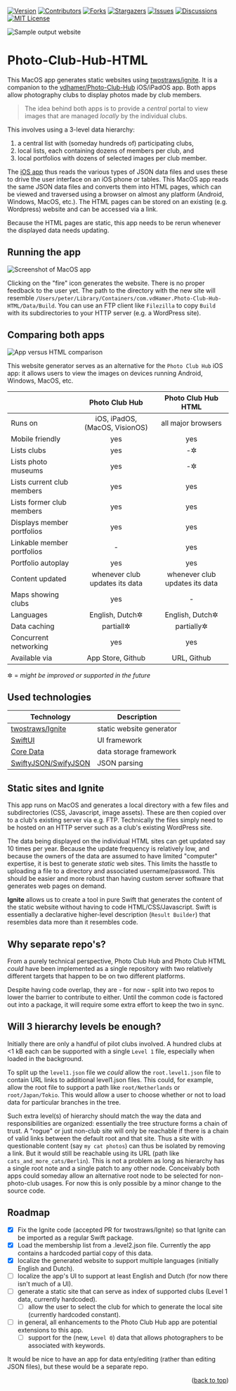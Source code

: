 <div id="top"></div>

[![Version][stable-version]][version-url]
[![Contributors][contributors-shield]][contributors-url]
[![Forks][forks-shield]][forks-url]
[![Stargazers][stars-shield]][stars-url]
[![Issues][issues-shield]][issues-url]
[![Discussions][discussions-shield]][discussions-url]
[![MIT License][license-shield]][license-url]

![Sample output website](images/Screenshot_Ignite.png "Sample output website")

# Photo-Club-Hub-HTML

This MacOS app generates static websites using [twostraws/ignite](https://github.com/twostraws/ignite).
It is a companion to the [vdhamer/Photo-Club-Hub](https://github.com/vdhamer/Photo-Club-Hub) iOS/iPadOS app.
Both apps allow photography clubs to display photos made by club members.

> The idea behind both apps is to provide a _central_ portal to view images that are managed _locally_ by the individual clubs.

This involves using a 3-level data hierarchy: 

1. a central list with (someday hundreds of) participating clubs,
2. local lists, each containing dozens of members per club, and
3. local portfolios with dozens of selected images per club member.

The [iOS app](https://github.com/vdhamer/Photo-Club-Hub) thus reads the various types of JSON data files
and uses these to drive the user interface on an iOS phone or tables.
This MacOS app reads the same JSON data files and converts them into HTML pages,
which can be viewed and traversed using a browser on almost any platform (Android, Windows, MacOS, etc.). 
The HTML pages can be stored on an existing (e.g. Wordpress) website and can be accessed via a link.

Because the HTML pages are static, this app needs to be rerun whenever the displayed data needs updating. 

## Running the app

![Screenshot of MacOS app](images/Screenshot_app.png "Screenshot of MacOS app")

Clicking on the "fire" icon generates the website. There is no proper feedback to the user yet.
The path to the directory with the new site will resemble `/Users/peter/Library/Containers/com.vdHamer.Photo-Club-Hub-HTML/Data/Build`.
You can use an FTP client like `Filezilla` to copy `Build` with its subdirectories to your HTTP server (e.g. a WordPress site).

## Comparing both apps

![App versus HTML comparison](images/Screenshot_comparison.png "side-by-side screenshots")

This website generator serves as an alternative for the `Photo Club Hub` iOS app: 
it allows users to view the images on devices running Android, Windows, MacOS, etc.

| | Photo Club Hub | Photo Club Hub HTML |
| ----------- | :-----------: | :-------: |
| Runs on | iOS, iPadOS, (MacOS, VisionOS) | all major browsers |
| Mobile friendly | yes | yes |
| Lists clubs | yes | -✲ |
| Lists photo museums | yes | -✲ |
| Lists current club members | yes | yes |
| Lists former club members | yes | yes |
| Displays member portfolios | yes | yes |
| Linkable member portfolios | - | yes |
| Portfolio autoplay | yes | yes |
| Content updated | whenever club updates its data | whenever club updates its data |
| Maps showing clubs | yes | - |
| Languages | English, Dutch✲ | English, Dutch✲ |
| Data caching | partiall✲ | partially✲ |
| Concurrent networking | yes | yes |
| Available via | App Store, Github | URL, Github |

 ✲ = _might be improved or supported in the future_

## Used technologies

| Technology           | Description                 |
| -------------------- | --------------------------- |
| [twostraws/Ignite](https://github.com/twostraws/ignite.git) | static website generator |
| [SwiftUI](https://developer.apple.com/documentation/coredata) | UI framework |
| [Core Data](https://developer.apple.com/documentation/coredata) | data storage framework |
| [SwiftyJSON/SwifyJSON](https://github.com/SwiftyJSON/SwiftyJSON.git) | JSON parsing |            

## Static sites and Ignite

This app runs on MacOS and generates a local directory with a few files and subdirectories (CSS, Javascript, image assets).
These are then copied over to a club's existing server via e.g. FTP.
Technically the files simply need to be hosted on an HTTP server such as a club's existing WordPress site.

The data being displayed on the individual HTML sites can get updated say 10 times per year.
Because the update frequency is relatively low, and because the owners of the data are assumed to have limited "computer" expertise,
it is best to generate _static_ web sites.
This limits the hasstle to uploading a file to a directory and associated username/password.
This should be easier and more robust than having custom server software that generates web pages on demand.

**Ignite** allows us to create a tool in pure Swift 
that generates the content of the static website without having to code HTML/CSS/Javascript.
Swift is essentially a declarative higher-level description (`Result Builder`) that resembles data more than it resembles code.

## Why separate repo's?

From a purely technical perspective, Photo Club Hub and Photo Club HTML _could_ have been implemented as a single repository with
two relatively different targets that happen to be on two different platforms.

Despite having code overlap, they are - for now - split into two repos to lower the barrier to contribute to either.
Until the common code is factored out into a package, it will require some extra effort to keep the two in sync.

## Will 3 hierarchy levels be enough?

Initially there are only a handful of pilot clubs involved. 
A hundred clubs at <1 kB each can be supported with a single `Level 1` file, especially when loaded in the background.

To split up the `level1.json` file we _could_ allow the `root.level1.json` file to contain URL links to additional level1.json files.
This could, for example, allow the root file to support a path like `root/Netherlands` or `root/Japan/Tokio`.
This would allow a user to choose whether or not to load data for particular branches in the tree.

Such extra level(s) of hierarchy should match the way the data and responsibilities are organized: 
essentially the tree structure forms a chain of trust. 
A "rogue" or just non-club site will only be reachable if there is a chain of valid links between the default root and that site.
Thus a site with questionable content (say `my cat photos`) can thus be isolated by removing a link.
But it would still be reachable using its URL (path like `cats_and_more_cats/Berlin`).
This is not a problem as long as hierarchy has a single root note and a single patch to any other node. 
Conceivably both apps could someday allow an alternative root node to be selected for non-photo-club usages.
For now this is only possible by a minor change to the source code.

## Roadmap

- [x] Fix the Ignite code (accepted PR for twostraws/Ignite) so that Ignite can be imported as a regular Swift package.
- [x] Load the membership list from a .level2.json file. Currently the app contains a hardcoded partial copy of this data.
- [x] localize the generated website to support multiple languages (initially English and Dutch).
- [ ] localize the app's UI to support at least English and Dutch (for now there isn't much of a UI).
- [ ] generate a static site that can serve as index of supported clubs (Level 1 data, currently hardcoded).
   - [ ] allow the user to select the club for which to generate the local site (currently hardcoded constant).
- [ ] in general, all enhancements to the Photo Club Hub app are potential extensions to this app. 
   - [ ] support for the (new, `Level 0`) data that allows photographers to be associated with keywords.

It would be nice to have an app for data enty/editing (rather than editing JSON files), but these would be a separate repo.

<p align="right">(<a href="#top">back to top</a>)</p>

<!-- MARKDOWN LINKS & IMAGES -->
<!-- https://www.markdownguide.org/basic-syntax/#reference-style-links -->
[stable-version]: https://img.shields.io/github/v/release/vdhamer/Photo-Club-Hub-HTML?style=plastic&color=violet
[version-url]: https://github.com/vdhamer/Photo-Club-Hub-HTML/releases

[contributors-shield]: https://img.shields.io/github/contributors/vdhamer/Photo-Club-Hub-HTML?style=plastic
[contributors-url]: https://github.com/vdhamer/Photo-Club-Hub-HTML/graphs/contributors

[forks-shield]: https://img.shields.io/github/forks/vdhamer/Photo-Club-Hub-HTML?style=plastic&color=teal
[forks-url]: https://github.com/vdhamer/Photo-Club-Hub-HTML/network/members

[stars-shield]: https://img.shields.io/github/stars/vdhamer/Photo-Club-Hub-HTML?style=plastic
[stars-url]: https://github.com/vdhamer/Photo-Club-Hub-HTML/stargazers

[issues-shield]: https://img.shields.io/github/issues/vdhamer/Photo-Club-Hub-HTML?style=plastic
[issues-url]: https://github.com/vdhamer/Photo-Club-Hub-HTML/issues

[discussions-shield]: https://img.shields.io/github/discussions/vdhamer/Photo-Club-Hub-HTML?style=plastic&color=orange
[discussions-url]: https://github.com/vdhamer/Photo-Club-Hub-HTML/discussions

[license-shield]: https://img.shields.io/github/license/vdhamer/Photo-Club-Hub?style=plastic 
[license-url]: https://github.com/vdhamer/Photo-Club-Hub-HTML/blob/main/.github/LICENSE.md
